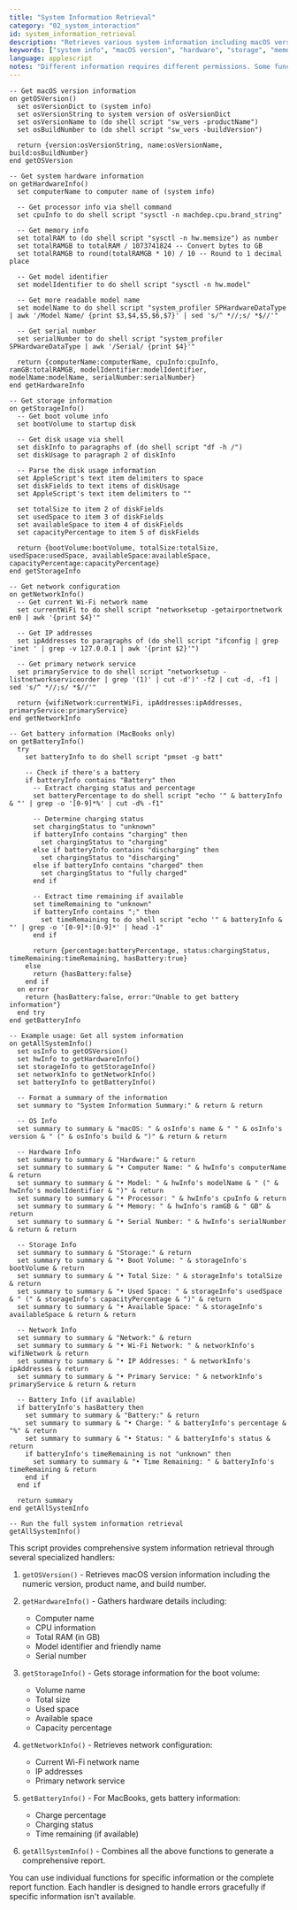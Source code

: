 ```yaml
---
title: "System Information Retrieval"
category: "02_system_interaction"
id: system_information_retrieval
description: "Retrieves various system information including macOS version, hardware details, storage info, and more"
keywords: ["system info", "macOS version", "hardware", "storage", "memory", "battery", "network", "System Events"]
language: applescript
notes: "Different information requires different permissions. Some functions use shell commands for data that isn't directly accessible through AppleScript."
---
```


```applescript
-- Get macOS version information
on getOSVersion()
  set osVersionDict to (system info)
  set osVersionString to system version of osVersionDict
  set osVersionName to (do shell script "sw_vers -productName")
  set osBuildNumber to (do shell script "sw_vers -buildVersion")
  
  return {version:osVersionString, name:osVersionName, build:osBuildNumber}
end getOSVersion

-- Get system hardware information
on getHardwareInfo()
  set computerName to computer name of (system info)
  
  -- Get processor info via shell command
  set cpuInfo to do shell script "sysctl -n machdep.cpu.brand_string"
  
  -- Get memory info
  set totalRAM to (do shell script "sysctl -n hw.memsize") as number
  set totalRAMGB to totalRAM / 1073741824 -- Convert bytes to GB
  set totalRAMGB to round(totalRAMGB * 10) / 10 -- Round to 1 decimal place
  
  -- Get model identifier
  set modelIdentifier to do shell script "sysctl -n hw.model"
  
  -- Get more readable model name
  set modelName to do shell script "system_profiler SPHardwareDataType | awk '/Model Name/ {print $3,$4,$5,$6,$7}' | sed 's/^ *//;s/ *$//'"
  
  -- Get serial number
  set serialNumber to do shell script "system_profiler SPHardwareDataType | awk '/Serial/ {print $4}'"
  
  return {computerName:computerName, cpuInfo:cpuInfo, ramGB:totalRAMGB, modelIdentifier:modelIdentifier, modelName:modelName, serialNumber:serialNumber}
end getHardwareInfo

-- Get storage information
on getStorageInfo()
  -- Get boot volume info
  set bootVolume to startup disk
  
  -- Get disk usage via shell
  set diskInfo to paragraphs of (do shell script "df -h /")
  set diskUsage to paragraph 2 of diskInfo
  
  -- Parse the disk usage information
  set AppleScript's text item delimiters to space
  set diskFields to text items of diskUsage
  set AppleScript's text item delimiters to ""
  
  set totalSize to item 2 of diskFields
  set usedSpace to item 3 of diskFields
  set availableSpace to item 4 of diskFields
  set capacityPercentage to item 5 of diskFields
  
  return {bootVolume:bootVolume, totalSize:totalSize, usedSpace:usedSpace, availableSpace:availableSpace, capacityPercentage:capacityPercentage}
end getStorageInfo

-- Get network configuration
on getNetworkInfo()
  -- Get current Wi-Fi network name
  set currentWiFi to do shell script "networksetup -getairportnetwork en0 | awk '{print $4}'"
  
  -- Get IP addresses
  set ipAddresses to paragraphs of (do shell script "ifconfig | grep 'inet ' | grep -v 127.0.0.1 | awk '{print $2}'")
  
  -- Get primary network service
  set primaryService to do shell script "networksetup -listnetworkserviceorder | grep '(1)' | cut -d')' -f2 | cut -d, -f1 | sed 's/^ *//;s/ *$//'"
  
  return {wifiNetwork:currentWiFi, ipAddresses:ipAddresses, primaryService:primaryService}
end getNetworkInfo

-- Get battery information (MacBooks only)
on getBatteryInfo()
  try
    set batteryInfo to do shell script "pmset -g batt"
    
    -- Check if there's a battery
    if batteryInfo contains "Battery" then
      -- Extract charging status and percentage
      set batteryPercentage to do shell script "echo '" & batteryInfo & "' | grep -o '[0-9]*%' | cut -d% -f1"
      
      -- Determine charging status
      set chargingStatus to "unknown"
      if batteryInfo contains "charging" then
        set chargingStatus to "charging"
      else if batteryInfo contains "discharging" then
        set chargingStatus to "discharging"
      else if batteryInfo contains "charged" then
        set chargingStatus to "fully charged"
      end if
      
      -- Extract time remaining if available
      set timeRemaining to "unknown"
      if batteryInfo contains ";" then
        set timeRemaining to do shell script "echo '" & batteryInfo & "' | grep -o '[0-9]*:[0-9]*' | head -1"
      end if
      
      return {percentage:batteryPercentage, status:chargingStatus, timeRemaining:timeRemaining, hasBattery:true}
    else
      return {hasBattery:false}
    end if
  on error
    return {hasBattery:false, error:"Unable to get battery information"}
  end try
end getBatteryInfo

-- Example usage: Get all system information
on getAllSystemInfo()
  set osInfo to getOSVersion()
  set hwInfo to getHardwareInfo()
  set storageInfo to getStorageInfo()
  set networkInfo to getNetworkInfo()
  set batteryInfo to getBatteryInfo()
  
  -- Format a summary of the information
  set summary to "System Information Summary:" & return & return
  
  -- OS Info
  set summary to summary & "macOS: " & osInfo's name & " " & osInfo's version & " (" & osInfo's build & ")" & return & return
  
  -- Hardware Info
  set summary to summary & "Hardware:" & return
  set summary to summary & "• Computer Name: " & hwInfo's computerName & return
  set summary to summary & "• Model: " & hwInfo's modelName & " (" & hwInfo's modelIdentifier & ")" & return
  set summary to summary & "• Processor: " & hwInfo's cpuInfo & return
  set summary to summary & "• Memory: " & hwInfo's ramGB & " GB" & return
  set summary to summary & "• Serial Number: " & hwInfo's serialNumber & return & return
  
  -- Storage Info
  set summary to summary & "Storage:" & return
  set summary to summary & "• Boot Volume: " & storageInfo's bootVolume & return
  set summary to summary & "• Total Size: " & storageInfo's totalSize & return
  set summary to summary & "• Used Space: " & storageInfo's usedSpace & " (" & storageInfo's capacityPercentage & ")" & return
  set summary to summary & "• Available Space: " & storageInfo's availableSpace & return & return
  
  -- Network Info
  set summary to summary & "Network:" & return
  set summary to summary & "• Wi-Fi Network: " & networkInfo's wifiNetwork & return
  set summary to summary & "• IP Addresses: " & networkInfo's ipAddresses & return
  set summary to summary & "• Primary Service: " & networkInfo's primaryService & return & return
  
  -- Battery Info (if available)
  if batteryInfo's hasBattery then
    set summary to summary & "Battery:" & return
    set summary to summary & "• Charge: " & batteryInfo's percentage & "%" & return
    set summary to summary & "• Status: " & batteryInfo's status & return
    if batteryInfo's timeRemaining is not "unknown" then
      set summary to summary & "• Time Remaining: " & batteryInfo's timeRemaining & return
    end if
  end if
  
  return summary
end getAllSystemInfo

-- Run the full system information retrieval
getAllSystemInfo()
```

This script provides comprehensive system information retrieval through several specialized handlers:

1. `getOSVersion()` - Retrieves macOS version information including the numeric version, product name, and build number.

2. `getHardwareInfo()` - Gathers hardware details including:
   - Computer name
   - CPU information
   - Total RAM (in GB)
   - Model identifier and friendly name
   - Serial number

3. `getStorageInfo()` - Gets storage information for the boot volume:
   - Volume name
   - Total size
   - Used space
   - Available space
   - Capacity percentage

4. `getNetworkInfo()` - Retrieves network configuration:
   - Current Wi-Fi network name
   - IP addresses
   - Primary network service

5. `getBatteryInfo()` - For MacBooks, gets battery information:
   - Charge percentage
   - Charging status
   - Time remaining (if available)

6. `getAllSystemInfo()` - Combines all the above functions to generate a comprehensive report.

You can use individual functions for specific information or the complete report function. Each handler is designed to handle errors gracefully if specific information isn't available.